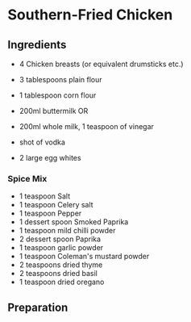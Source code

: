 # Southern-Fried Chicken

## Ingredients

- 4 Chicken breasts (or equivalent drumsticks etc.)

- 3 tablespoons plain flour
- 1 tablespoon corn flour

- 200ml buttermilk
OR
- 200ml whole milk, 1 teaspoon of vinegar
- shot of vodka
- 2 large egg whites


### Spice Mix

- 1 teaspoon Salt 
- 1 teaspoon Celery salt
- 1 teaspoon Pepper
- 1 dessert spoon Smoked Paprika
- 1 teaspoon mild chilli powder
- 2 dessert spoon Paprika
- 1 teaspoon garlic powder
- 1 teaspoon Coleman's mustard powder
- 2 teaspoons dried thyme
- 2 teaspoons dried basil
- 1 teaspoon dried oregano


## Preparation